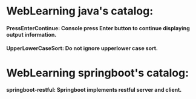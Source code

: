 # WebLearning java's catalog:
#### PressEnterContinue: Console press Enter button to continue displaying output information.
#### UpperLowerCaseSort: Do not ignore upperlower case sort.
# WebLearning springboot's catalog:
#### springboot-restful: Springboot implements restful server and client.
